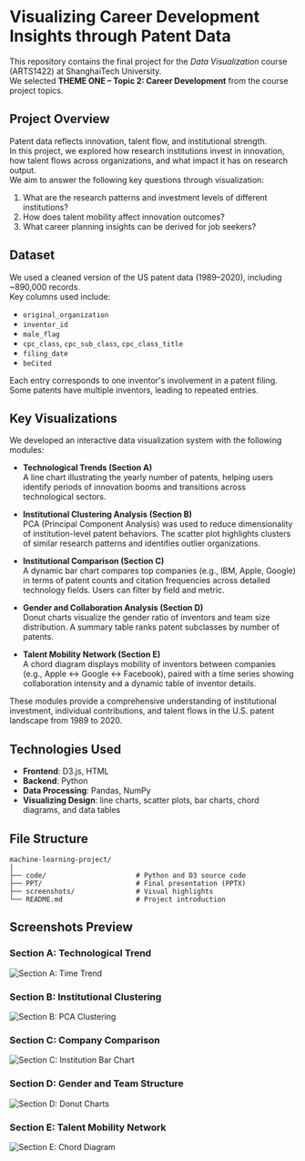 # Visualizing Career Development Insights through Patent Data
This repository contains the final project for the *Data Visualization* course (ARTS1422) at ShanghaiTech University.  
We selected **THEME ONE – Topic 2: Career Development** from the course project topics.

## Project Overview
Patent data reflects innovation, talent flow, and institutional strength.  
In this project, we explored how research institutions invest in innovation, how talent flows across organizations, and what impact it has on research output.  
We aim to answer the following key questions through visualization:

1. What are the research patterns and investment levels of different institutions?
2. How does talent mobility affect innovation outcomes?
3. What career planning insights can be derived for job seekers?

## Dataset
We used a cleaned version of the US patent data (1989–2020), including ~890,000 records.  
Key columns used include:
- `original_organization`
- `inventor_id`
- `male_flag`
- `cpc_class`, `cpc_sub_class`, `cpc_class_title`
- `filing_date`
- `beCited`

Each entry corresponds to one inventor's involvement in a patent filing. Some patents have multiple inventors, leading to repeated entries.

## Key Visualizations
We developed an interactive data visualization system with the following modules:
- **Technological Trends (Section A)**  
  A line chart illustrating the yearly number of patents, helping users identify periods of innovation booms and transitions across technological sectors.

- **Institutional Clustering Analysis (Section B)**  
  PCA (Principal Component Analysis) was used to reduce dimensionality of institution-level patent behaviors. The scatter plot highlights clusters of similar research patterns and identifies outlier organizations.

- **Institutional Comparison (Section C)**  
  A dynamic bar chart compares top companies (e.g., IBM, Apple, Google) in terms of patent counts and citation frequencies across detailed technology fields. Users can filter by field and metric.

- **Gender and Collaboration Analysis (Section D)**  
  Donut charts visualize the gender ratio of inventors and team size distribution. A summary table ranks patent subclasses by number of patents.

- **Talent Mobility Network (Section E)**  
  A chord diagram displays mobility of inventors between companies (e.g., Apple ↔ Google ↔ Facebook), paired with a time series showing collaboration intensity and a dynamic table of inventor details.

These modules provide a comprehensive understanding of institutional investment, individual contributions, and talent flows in the U.S. patent landscape from 1989 to 2020.

## Technologies Used
- **Frontend**: D3.js, HTML
- **Backend**: Python
- **Data Processing**: Pandas, NumPy
- **Visualizing Design**: line charts, scatter plots, bar charts, chord diagrams, and data tables

## File Structure
```plaintext
machine-learning-project/
│
├── code/                      # Python and D3 source code
├── PPT/                       # Final presentation (PPTX)
├── screenshots/               # Visual highlights
└── README.md                  # Project introduction
```

## Screenshots Preview
### Section A: Technological Trend
![Section A: Time Trend](./screenshots/sectionA.png)

### Section B: Institutional Clustering
![Section B: PCA Clustering](./screenshots/sectionB.png)

### Section C: Company Comparison
![Section C: Institution Bar Chart](./screenshots/sectionC.png)

### Section D: Gender and Team Structure
![Section D: Donut Charts](./screenshots/sectionD.png)

### Section E: Talent Mobility Network
![Section E: Chord Diagram](./screenshots/sectionE.png)
